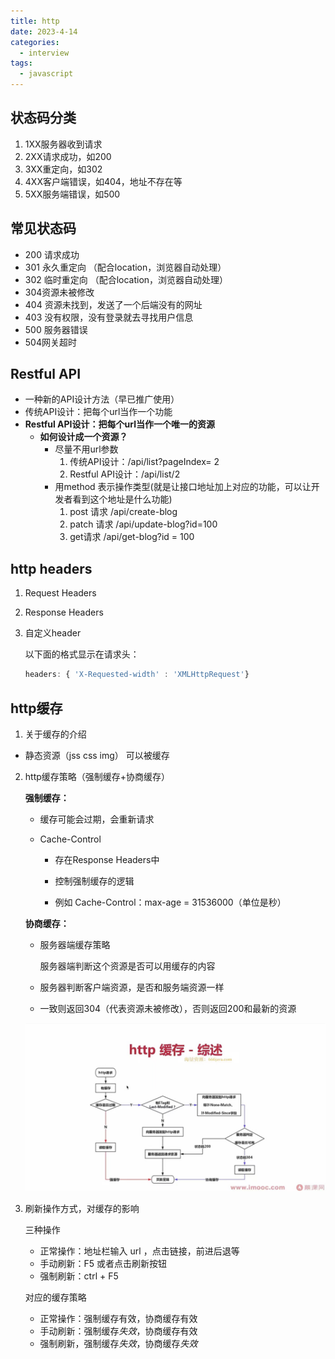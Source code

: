 ```yaml
---
title: http
date: 2023-4-14
categories:
  - interview
tags:
  - javascript
---
```


## 状态码分类

1. 1XX服务器收到请求
2. 2XX请求成功，如200
3. 3XX重定向，如302
4. 4XX客户端错误，如404，地址不存在等
5. 5XX服务端错误，如500

## 常见状态码

- 200  请求成功
- 301 永久重定向 （配合location，浏览器自动处理）
- 302 临时重定向  （配合location，浏览器自动处理）
- 304资源未被修改
- 404 资源未找到，发送了一个后端没有的网址
- 403 没有权限，没有登录就去寻找用户信息
- 500 服务器错误
- 504网关超时

## Restful API

- 一种新的API设计方法（早已推广使用）
- 传统API设计：把每个url当作一个功能
- **Restful API设计：把每个url当作一个唯一的资源**
  - **如何设计成一个资源？**
    - 尽量不用url参数
      1. 传统API设计：/api/list?pageIndex= 2
      2. Restful API设计：/api/list/2
    - 用method 表示操作类型(就是让接口地址加上对应的功能，可以让开发者看到这个地址是什么功能)
      1. post 请求   /api/create-blog
      2. patch 请求   /api/update-blog?id=100
      3. get请求    /api/get-blog?id = 100

## http headers

1. Request Headers

2. Response Headers

3. 自定义header

   [http://axios-js.com/docs/#Requesr-Config]: 网站

   以下面的格式显示在请求头：

   ```javascript
   headers: { 'X-Requested-width' : 'XMLHttpRequest'}
   ```

## http缓存

1. 关于缓存的介绍
   
- 静态资源（jss  css  img） 可以被缓存
   
2. http缓存策略（强制缓存+协商缓存）

   **强制缓存：**

   - 缓存可能会过期，会重新请求
      

   - Cache-Control 

     - 存在Response Headers中

     - 控制强制缓存的逻辑

     - 例如 Cache-Control：max-age = 31536000（单位是秒）


   **协商缓存：**

   - 服务器端缓存策略

     服务器端判断这个资源是否可以用缓存的内容

   - 服务器判断客户端资源，是否和服务端资源一样

   - 一致则返回304（代表资源未被修改），否则返回200和最新的资源

   ![](./img/bg7.jpg)

3. 刷新操作方式，对缓存的影响

   三种操作

   - 正常操作：地址栏输入 url ，点击链接，前进后退等
   - 手动刷新：F5 或者点击刷新按钮
   - 强制刷新：ctrl + F5

   对应的缓存策略  

   - 正常操作：强制缓存有效，协商缓存有效
   - 手动刷新：强制缓存*失效*，协商缓存有效
   - 强制刷新，强制缓存*失效*，协商缓存*失效*

